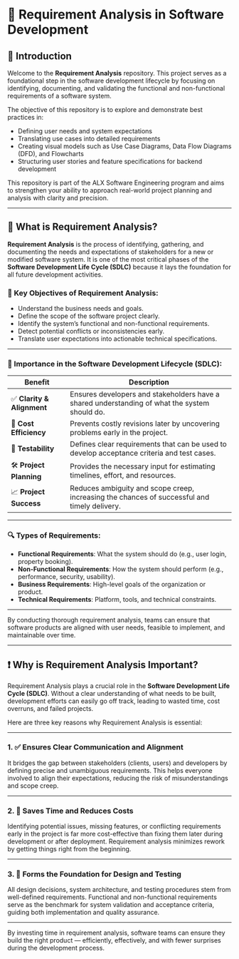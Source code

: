 # 📘 Requirement Analysis in Software Development

## 🧾 Introduction

Welcome to the **Requirement Analysis** repository. This project serves as a foundational step in the software development lifecycle by focusing on identifying, documenting, and validating the functional and non-functional requirements of a software system.

The objective of this repository is to explore and demonstrate best practices in:
- Defining user needs and system expectations
- Translating use cases into detailed requirements
- Creating visual models such as Use Case Diagrams, Data Flow Diagrams (DFD), and Flowcharts
- Structuring user stories and feature specifications for backend development

This repository is part of the ALX Software Engineering program and aims to strengthen your ability to approach real-world project planning and analysis with clarity and precision.

---

## 📌 What is Requirement Analysis?

**Requirement Analysis** is the process of identifying, gathering, and documenting the needs and expectations of stakeholders for a new or modified software system. It is one of the most critical phases of the **Software Development Life Cycle (SDLC)** because it lays the foundation for all future development activities.

### 🎯 Key Objectives of Requirement Analysis:
- Understand the business needs and goals.
- Define the scope of the software project clearly.
- Identify the system’s functional and non-functional requirements.
- Detect potential conflicts or inconsistencies early.
- Translate user expectations into actionable technical specifications.

---

### 🧠 Importance in the Software Development Lifecycle (SDLC):

| Benefit | Description |
|--------|-------------|
| ✅ **Clarity & Alignment** | Ensures developers and stakeholders have a shared understanding of what the system should do. |
| 💸 **Cost Efficiency** | Prevents costly revisions later by uncovering problems early in the project. |
| 🧪 **Testability** | Defines clear requirements that can be used to develop acceptance criteria and test cases. |
| 🛠️ **Project Planning** | Provides the necessary input for estimating timelines, effort, and resources. |
| 📈 **Project Success** | Reduces ambiguity and scope creep, increasing the chances of successful and timely delivery. |

---

### 🔍 Types of Requirements:
- **Functional Requirements**: What the system should do (e.g., user login, property booking).
- **Non-Functional Requirements**: How the system should perform (e.g., performance, security, usability).
- **Business Requirements**: High-level goals of the organization or product.
- **Technical Requirements**: Platform, tools, and technical constraints.

---

By conducting thorough requirement analysis, teams can ensure that software products are aligned with user needs, feasible to implement, and maintainable over time.

---

## ❗ Why is Requirement Analysis Important?

Requirement Analysis plays a crucial role in the **Software Development Life Cycle (SDLC)**. Without a clear understanding of what needs to be built, development efforts can easily go off track, leading to wasted time, cost overruns, and failed projects.

Here are three key reasons why Requirement Analysis is essential:

---

### 1. ✅ Ensures Clear Communication and Alignment

It bridges the gap between stakeholders (clients, users) and developers by defining precise and unambiguous requirements. This helps everyone involved to align their expectations, reducing the risk of misunderstandings and scope creep.

---

### 2. 💸 Saves Time and Reduces Costs

Identifying potential issues, missing features, or conflicting requirements early in the project is far more cost-effective than fixing them later during development or after deployment. Requirement analysis minimizes rework by getting things right from the beginning.

---

### 3. 📐 Forms the Foundation for Design and Testing

All design decisions, system architecture, and testing procedures stem from well-defined requirements. Functional and non-functional requirements serve as the benchmark for system validation and acceptance criteria, guiding both implementation and quality assurance.

---

By investing time in requirement analysis, software teams can ensure they build the right product — efficiently, effectively, and with fewer surprises during the development process.

